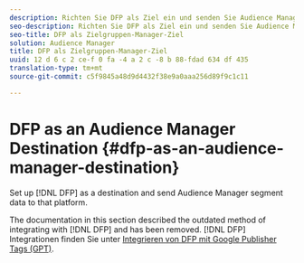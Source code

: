 ```yaml
---
description: Richten Sie DFP als Ziel ein und senden Sie Audience Manager-Segmentdaten an diese Plattform.
seo-description: Richten Sie DFP als Ziel ein und senden Sie Audience Manager-Segmentdaten an diese Plattform.
seo-title: DFP als Zielgruppen-Manager-Ziel
solution: Audience Manager
title: DFP als Zielgruppen-Manager-Ziel
uuid: 12 d 6 c 2 ce-f 0 fa -4 a 2 c -8 b 88-fdad 634 df 435
translation-type: tm+mt
source-git-commit: c5f9845a48d9d4432f38e9a0aaa256d89f9c1c11

---
```



# DFP as an Audience Manager Destination {#dfp-as-an-audience-manager-destination}

Set up [!DNL DFP] as a destination and send Audience Manager segment data to that platform.

The documentation in this section described the outdated method of integrating with [!DNL DFP] and has been removed. [!DNL DFP] Integrationen finden Sie unter [Integrieren von DFP mit Google Publisher Tags (GPT)](../integration/gpt-aam-destination/gpt-aam-requirements.md).
